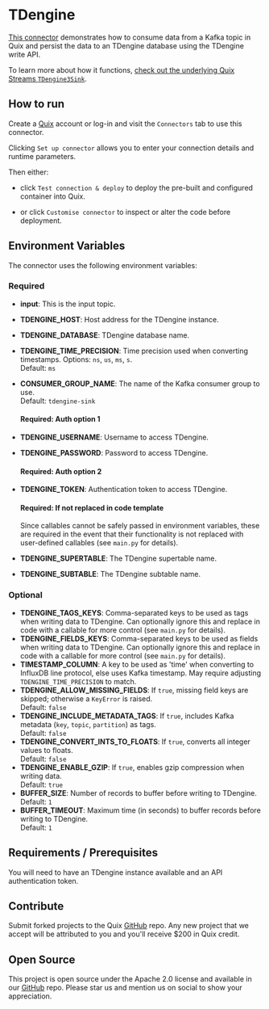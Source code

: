 # TDengine

[This connector](https://github.com/quixio/quix-samples/tree/main/python/destinations/tdengine) demonstrates how to consume data from a Kafka topic in Quix and persist the data to an TDengine database using the TDengine write API.

To learn more about how it functions, [check out the underlying 
Quix Streams `TDengine3Sink`](https://quix.io/docs/quix-streams/connectors/sinks/tdengine-sink.html).

## How to run

Create a [Quix](https://portal.platform.quix.io/signup?xlink=github) account or log-in and visit the `Connectors` tab to use this connector.

Clicking `Set up connector` allows you to enter your connection details and runtime parameters.

Then either: 
* click `Test connection & deploy` to deploy the pre-built and configured container into Quix. 

* or click `Customise connector` to inspect or alter the code before deployment.

## Environment Variables

The connector uses the following environment variables:


### Required
- **input**: This is the input topic.
- **TDENGINE_HOST**: Host address for the TDengine instance.
- **TDENGINE_DATABASE**: TDengine database name.
- **TDENGINE_TIME_PRECISION**: Time precision used when converting timestamps. Options: `ns`, `us`, `ms`, `s`.  
  Default: `ms`
- **CONSUMER_GROUP_NAME**: The name of the Kafka consumer group to use.  
  Default: `tdengine-sink`

  #### Required: Auth option 1
- **TDENGINE_USERNAME**: Username to access TDengine.
- **TDENGINE_PASSWORD**: Password to access TDengine.

  #### Required: Auth option 2
- **TDENGINE_TOKEN**: Authentication token to access TDengine.

  #### Required: If not replaced in code template
  Since callables cannot be safely passed in environment variables, these are required 
  in the event that their functionality is not replaced with user-defined callables
  (see `main.py` for details).

- **TDENGINE_SUPERTABLE**: The TDengine supertable name.
- **TDENGINE_SUBTABLE**: The TDengine subtable name.


### Optional
- **TDENGINE_TAGS_KEYS**: Comma-separated keys to be used as tags when writing data to TDengine. Can optionally ignore this and replace in code with a callable for more control (see `main.py` for details).
- **TDENGINE_FIELDS_KEYS**: Comma-separated keys to be used as fields when writing data to TDengine. Can optionally ignore this and replace in code with a callable for more control (see `main.py` for details).
- **TIMESTAMP_COLUMN**: A key to be used as 'time' when converting to InfluxDB line protocol, else uses Kafka timestamp. May require adjusting `TDENGINE_TIME_PRECISION` to match.
- **TDENGINE_ALLOW_MISSING_FIELDS**: If `true`, missing field keys are skipped; otherwise a `KeyError` is raised.  
  Default: `false`
- **TDENGINE_INCLUDE_METADATA_TAGS**: If `true`, includes Kafka metadata (`key`, `topic`, `partition`) as tags.  
  Default: `false`
- **TDENGINE_CONVERT_INTS_TO_FLOATS**: If `true`, converts all integer values to floats.  
  Default: `false`
- **TDENGINE_ENABLE_GZIP**: If `true`, enables gzip compression when writing data.  
  Default: `true`
- **BUFFER_SIZE**: Number of records to buffer before writing to TDengine.  
  Default: `1`
- **BUFFER_TIMEOUT**: Maximum time (in seconds) to buffer records before writing to TDengine.  
  Default: `1`



## Requirements / Prerequisites

You will need to have an TDengine instance available and an API authentication token.

## Contribute

Submit forked projects to the Quix [GitHub](https://github.com/quixio/quix-samples) repo. Any new project that we accept will be attributed to you and you'll receive $200 in Quix credit.

## Open Source

This project is open source under the Apache 2.0 license and available in our [GitHub](https://github.com/quixio/quix-samples) repo. Please star us and mention us on social to show your appreciation.
